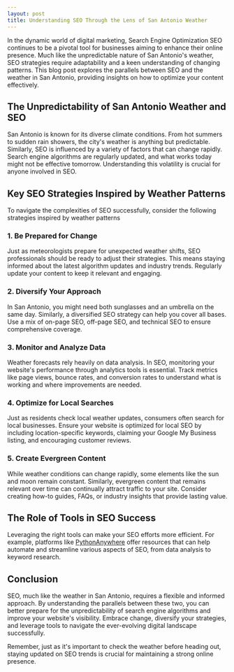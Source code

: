 ```yaml
---
layout: post
title: Understanding SEO Through the Lens of San Antonio Weather
---
```



In the dynamic world of digital marketing, Search Engine Optimization SEO continues to be a pivotal tool for businesses aiming to enhance their online presence. Much like the unpredictable nature of San Antonio's weather, SEO strategies require adaptability and a keen understanding of changing patterns. This blog post explores the parallels between SEO and the weather in San Antonio, providing insights on how to optimize your content effectively.

## The Unpredictability of San Antonio Weather and SEO

San Antonio is known for its diverse climate conditions. From hot summers to sudden rain showers, the city's weather is anything but predictable. Similarly, SEO is influenced by a variety of factors that can change rapidly. Search engine algorithms are regularly updated, and what works today might not be effective tomorrow. Understanding this volatility is crucial for anyone involved in SEO.

## Key SEO Strategies Inspired by Weather Patterns

To navigate the complexities of SEO successfully, consider the following strategies inspired by weather patterns

### 1. Be Prepared for Change

Just as meteorologists prepare for unexpected weather shifts, SEO professionals should be ready to adjust their strategies. This means staying informed about the latest algorithm updates and industry trends. Regularly update your content to keep it relevant and engaging.

### 2. Diversify Your Approach

In San Antonio, you might need both sunglasses and an umbrella on the same day. Similarly, a diversified SEO strategy can help you cover all bases. Use a mix of on-page SEO, off-page SEO, and technical SEO to ensure comprehensive coverage.

### 3. Monitor and Analyze Data

Weather forecasts rely heavily on data analysis. In SEO, monitoring your website's performance through analytics tools is essential. Track metrics like page views, bounce rates, and conversion rates to understand what is working and where improvements are needed.

### 4. Optimize for Local Searches

Just as residents check local weather updates, consumers often search for local businesses. Ensure your website is optimized for local SEO by including location-specific keywords, claiming your Google My Business listing, and encouraging customer reviews.

### 5. Create Evergreen Content

While weather conditions can change rapidly, some elements like the sun and moon remain constant. Similarly, evergreen content that remains relevant over time can continually attract traffic to your site. Consider creating how-to guides, FAQs, or industry insights that provide lasting value.

## The Role of Tools in SEO Success

Leveraging the right tools can make your SEO efforts more efficient. For example, platforms like [PythonAnywhere](https://www.pythonanywhere.com/) offer resources that can help automate and streamline various aspects of SEO, from data analysis to keyword research.

## Conclusion

SEO, much like the weather in San Antonio, requires a flexible and informed approach. By understanding the parallels between these two, you can better prepare for the unpredictability of search engine algorithms and improve your website's visibility. Embrace change, diversify your strategies, and leverage tools to navigate the ever-evolving digital landscape successfully.

Remember, just as it's important to check the weather before heading out, staying updated on SEO trends is crucial for maintaining a strong online presence.
